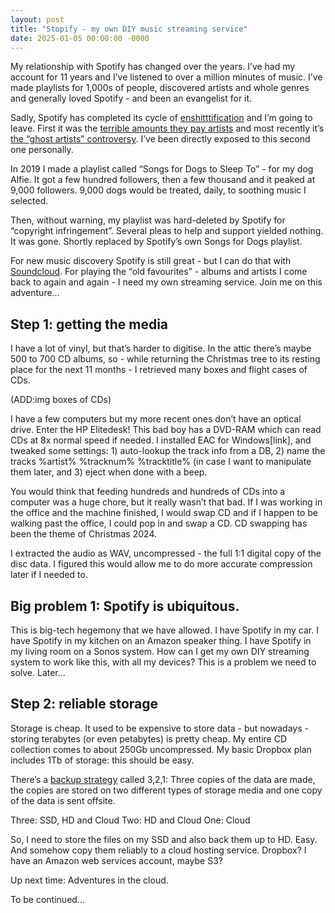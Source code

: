 ```yaml
---
layout: post
title: "Stopify - my own DIY music streaming service"
date: 2025-01-05 00:00:00 -0000
---
```

My relationship with Spotify has changed over the years. I’ve had my account for 11 years and I’ve listened to over a million minutes of music. I’ve made playlists for 1,000s of people, discovered artists and whole genres and generally loved Spotify - and been an evangelist for it. 

Sadly, Spotify has completed its cycle of [enshitttification](https://en.m.wikipedia.org/wiki/Enshittification) and I’m going to leave. First it was the [terrible amounts they pay artists](https://www.un-wrapped.online/#start) and most recently it’s [the “ghost artists” controversy](https://harpers.org/archive/2025/01/the-ghosts-in-the-machine-liz-pelly-spotify-musicians/). I’ve been directly exposed to this second one personally. 

In 2019 I made a playlist called “Songs for Dogs to Sleep To” - for my dog Alfie. It got a few hundred followers, then a few thousand and it peaked at 9,000 followers. 9,000 dogs would be treated, daily, to soothing music I selected. 

Then, without warning, my playlist was hard-deleted by Spotify for “copyright infringement”. Several pleas to help and support yielded nothing. It was gone. Shortly replaced by Spotify’s own Songs for Dogs playlist. 

For new music discovery Spotify is still great - but I can do that with [Soundcloud](https://soundcloud.com/discover). For playing the “old favourites” - albums and artists I come back to again and again - I need my own streaming service. Join me on this adventure…

## Step 1: getting the media

I have a lot of vinyl, but that’s harder to digitise. In the attic there’s maybe 500 to 700 CD albums, so - while returning the Christmas tree to its resting place for the next 11 months - I retrieved many boxes and flight cases of CDs. 

(ADD:img boxes of CDs)

I have a few computers but my more recent ones don’t have an optical drive. Enter the HP Elitedesk! This bad boy has a DVD-RAM which can read CDs at 8x normal speed if needed. I installed EAC for Windows[link], and tweaked some settings: 1) auto-lookup the track info from a DB, 2) name the tracks %artist% %tracknum% %tracktitle% (in case I want to manipulate them later, and 3) eject when done with a beep. 

You would think that feeding hundreds and hundreds of CDs into a computer was a huge chore, but it really wasn’t that bad. If I was working in the office and the machine finished, I would swap CD and if I happen to be walking past the office, I could pop in and swap a CD. CD swapping has been the theme of Christmas 2024. 

I extracted the audio as WAV, uncompressed - the full 1:1 digital copy of the disc data. I figured this would allow me to do more accurate compression later if I needed to.

## Big problem 1: Spotify is ubiquitous. 

This is big-tech hegemony that we have allowed. 
I have Spotify in my car. I have Spotify in my kitchen on an Amazon speaker thing. I have Spotify in my living room on a Sonos system. How can I get my own DIY streaming system to work like this, with all my devices? This is a problem we need to solve. Later…

## Step 2: reliable storage

Storage is cheap. It used to be expensive to store data - but nowadays - storing terabytes (or even petabytes) is pretty cheap. My entire CD collection comes to about 250Gb uncompressed. My basic Dropbox plan includes 1Tb of storage: this should be easy. 

There’s a [backup strategy](https://en.wikipedia.org/wiki/Backup) called 3,2,1: Three copies of the data are made, the copies are stored on two different types of storage media and one copy of the data is sent offsite.

Three: SSD, HD and Cloud
Two: HD and Cloud
One: Cloud

So, I need to store the files on my SSD and also back them up to HD. Easy. And somehow copy them reliably to a cloud hosting service. Dropbox? I have an Amazon web services account, maybe S3?

Up next time: Adventures in the cloud. 

To be continued… 
